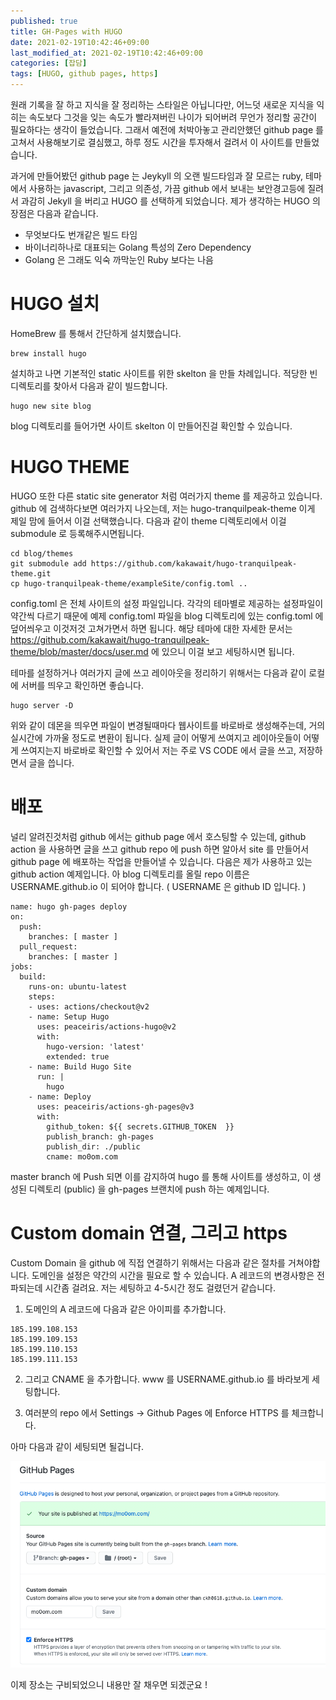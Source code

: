 ```yaml
---
published: true
title: GH-Pages with HUGO    
date: 2021-02-19T10:42:46+09:00
last_modified_at: 2021-02-19T10:42:46+09:00
categories: [잡담]
tags: [HUGO, github pages, https]
--- 
```


원래 기록을 잘 하고 지식을 잘 정리하는 스타일은 아닙니다만, 어느덧 새로운 지식을 익히는 속도보다 그것을 잊는 속도가 빨라져버린 나이가 되어버려 
무언가 정리할 공간이 필요하다는 생각이 들었습니다. 그래서 예전에 처박아놓고 관리안했던 github page 를 고쳐서 사용해보기로 결심했고, 
하루 정도 시간을 투자해서 걸려서 이 사이트를 만들었습니다. 

과거에 만들어봤던 github page 는 Jeykyll 의 오랜 빌드타임과 잘 모르는 ruby, 테마에서 사용하는 javascript, 그리고 의존성, 
가끔 github 에서 보내는 보안경고등에 질려서 과감히 Jekyll 을 버리고 HUGO 를 선택하게 되었습니다. 제가 생각하는 HUGO 의 장점은
다음과 같습니다. 

* 무엇보다도 번개같은 빌드 타임 
* 바이너리하나로 대표되는 Golang 특성의 Zero Dependency 
* Golang 은 그래도 익숙 까막눈인 Ruby 보다는 나음 

# HUGO 설치 
HomeBrew 를 통해서 간단하게 설치했습니다. 

```
brew install hugo 
```

설치하고 나면 기본적인 static 사이트를 위한 skelton 을 만들 차례입니다. 적당한 빈디렉토리를 찾아서 다음과 같이 빌드합니다. 

```
hugo new site blog 
```

blog 디렉토리를 들어가면 사이트 skelton 이 만들어진걸 확인할 수 있습니다. 

# HUGO THEME 

HUGO 또한 다른 static site generator 처럼 여러가지 theme 를 제공하고 있습니다. github 에 검색하다보면 여러가지 나오는데, 
저는 hugo-tranquilpeak-theme 이게 제일 맘에 들어서 이걸 선택했습니다. 다음과 같이 theme 디렉토리에서 이걸 submodule 로 
등록해주시면됩니다. 

```
cd blog/themes
git submodule add https://github.com/kakawait/hugo-tranquilpeak-theme.git
cp hugo-tranquilpeak-theme/exampleSite/config.toml ..
```

config.toml 은 전체 사이트의 설정 파일입니다. 각각의 테마별로 제공하는 설정파일이 약간씩 다르기 때문에 예제 config.toml 파일을 
blog 디렉토리에 있는 config.toml 에 덮어씌우고 이것저것 고쳐가면서 하면 됩니다. 해당 테마에 대한 자세한 문서는 https://github.com/kakawait/hugo-tranquilpeak-theme/blob/master/docs/user.md 에 있으니 이걸 보고 세팅하시면 됩니다. 

테마를 설정하거나 여러가지 글에 쓰고 레이아웃을 정리하기 위해서는 다음과 같이 로컬에 서버를 띄우고 확인하면 좋습니다. 

```
hugo server -D
```

위와 같이 데몬을 띄우면 파일이 변경될때마다 웹사이트를 바로바로 생성해주는데, 거의 실시간에 가까울 정도로 변환이 됩니다.  실제 글이 어떻게 
쓰여지고 레이아웃들이 어떻게 쓰여지는지 바로바로 확인할 수 있어서 저는 주로 VS CODE 에서 글을 쓰고, 저장하면서 글을 씁니다. 

# 배포  
 
널리 알려진것처럼 github 에서는 github page 에서 호스팅할 수 있는데, github action 을 사용하면 글을 쓰고 github repo 에 push 하면 
알아서 site 를 만들어서 github page 에 배포하는 작업을 만들어낼 수 있습니다. 다음은 제가 사용하고 있는 github action 예제입니다. 
아 blog 디렉토리를 올릴 repo 이름은 USERNAME.github.io 이 되어야 합니다. ( USERNAME 은 github ID 입니다. )

```
name: hugo gh-pages deploy
on:
  push:
    branches: [ master ]
  pull_request:
    branches: [ master ]
jobs:
  build:
    runs-on: ubuntu-latest
    steps: 
    - uses: actions/checkout@v2
    - name: Setup Hugo
      uses: peaceiris/actions-hugo@v2
      with:
        hugo-version: 'latest'
        extended: true
    - name: Build Hugo Site
      run: |
        hugo
    - name: Deploy
      uses: peaceiris/actions-gh-pages@v3
      with:
        github_token: ${{ secrets.GITHUB_TOKEN  }}
        publish_branch: gh-pages
        publish_dir: ./public
        cname: mo0om.com
```

master branch 에 Push 되면 이를 감지하여 hugo 를 통해 사이트를 생성하고, 이 생성된 디렉토리 (public) 을 gh-pages 브랜치에 
push 하는 예제입니다. 


# Custom domain 연결, 그리고 https 

Custom Domain 을 github 에 직접 연결하기 위해서는 다음과 같은 절차를 거쳐야합니다. 
도메인을 설정은 약간의 시간을 필요로 할 수 있습니다. A 레코드의 변경사항은 전파되는데 시간좀 걸려요. 
저는 세팅하고 4-5시간 정도 걸렸던거 같습니다. 

1. 도메인의 A 레코드에 다음과 같은 아이피를 추가합니다. 
```
185.199.108.153
185.199.109.153
185.199.110.153
185.199.111.153
```
2. 그리고 CNAME 을 추가합니다. www 를 USERNAME.github.io 를 바라보게 세팅합니다.

3. 여러분의 repo 에서 Settings -> Github Pages 에 Enforce HTTPS 를 체크합니다. 

아마 다음과 같이 세팅되면 될겁니다. 

![설정예제](/hugo-on-gh-pages/github_page_settings.png)


이제 장소는 구비되었으니 내용만 잘 채우면 되겠군요 !
